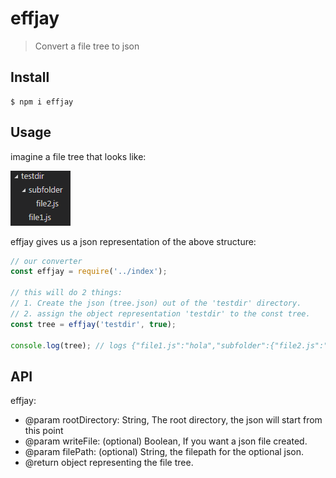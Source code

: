 # effjay

> Convert a file tree to json



## Install

```
$ npm i effjay
```


## Usage

imagine a file tree that looks like:


![](https://github.com/jpsierens/effjay/blob/master/tree.png)

effjay gives us a json representation of the above structure:

```js
// our converter
const effjay = require('../index');

// this will do 2 things:
// 1. Create the json (tree.json) out of the 'testdir' directory.
// 2. assign the object representation 'testdir' to the const tree.
const tree = effjay('testdir', true);

console.log(tree); // logs {"file1.js":"hola","subfolder":{"file2.js":"wassup"}}
```


## API

effjay:
* @param rootDirectory: String, The root directory, the json will start from this point
* @param writeFile: (optional) Boolean, If you want a json file created.
* @param filePath: (optional) String, the filepath for the optional json.
* @return object representing the file tree.
